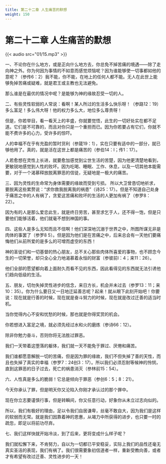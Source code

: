 ```yaml
---
title: 第二十二章 人生痛苦的默想
weight: 150
---
```

# 第二十二章 人生痛苦的默想

{{< audio src="01/15.mp3" >}}

一、不论你在什么地方，或是正向什么地方去，你总免不掉苦痛的境遇——除了走向神之外。你为何因为事情的不如意而感觉烦恼呢？因为谁能够使一切事都如他的意呢？（参传6：2）我不能，你不能，在地上的任何人都不能。无人在此世上能够免掉苦痛或疑难，就是君王或主教也无法避免。

那么谁是在最优的情况中呢？是能够为神的缘故忍受一切的人。

二、有些灵性软弱的人常说：看啊！某人所过的生活多么快乐呀！（参路12：19）多么富足！多么伟大呀！他的权力多么大，地位多么尊贵呀！

但是，你若举目，看一看天上的丰盛，你就要觉悟，此生的一切好处实在都不足道。它们是不可靠的，而且对你只是一个重担而已。因为你若要占有它们，你就不能不费许多的心力，受许多的惊吓。

人的幸福不在乎有充盈的暂时货利（参箴19：1），实在只要有适中的一部分，就已够他用了。真的，就是活在这世上都是痛苦的（参伯14：l；传1：17）。

人若愈想在灵性上长进，就要愈加感觉到尘世生活的苦楚，因为他更清楚地看到，更敏锐地感觉到人性的败坏。因为吃喝、睡眠、工作、休息，以及一切其他本能需要，对于一个渴慕释放脱离罪恶的信徒，无疑地是一极大的痛苦。

三、因为灵性的生命常为身体需要的缘故而受到亏损。
          所以大卫曾恳切地祈求，要脱离这些累赘说：“求你救我脱离我的祸患”（诗25：17）。但是不知道自己处身于痛苦之中的人有祸了，贪爱这苦痛和败坏的生活的人更加有祸了（参罗8：22）。

因为有的人是那么爱恋此生，就是终日劳苦，甚至求乞于人，还不得一饱，但是只要他们能够活着，他们就毫不想到神国的事。

四、这些人是多么无知而且不信啊！他们深深地沉溺于世界之中，所图所谋无非是肉体的事罢了（参罗8
          5）。但是因为他们是在苦痛之中，后来总会有一天他们要痛悔他们从前所爱的是多么的可增而虚空的东西！

神的圣徒们和一切基督的热心朋友，总不关心那些肉体所喜爱的事物，也不顾念今生的一切荣誉，却只全心全力地渴慕着永恒的财富（参彼前l：4；来11：26）。

他们全部的愿望都向着上面耐久而看不见的东西，因此看得见的东西就无法引诱他们趋向低级的生活。

五、朋友，切勿失掉灵性进步的信念，来日方长，机会并未过去（参罗13：11；来10：35）。你为什么要日又一日地迁延善志呢？起来！就从眼下此刻开始吧！你要说：现在就是行善的时候，现在就是奋斗努力的时候，现在就是改过迁善的适当时机。

当你觉得内心不安和忧愁的时候，那也就是你得奖赏的机会。

你若想进入富足之境，就必须先经过水和火的磨炼（参诗66：12）。

除非你勉力奋斗，否则你将无法胜过罪恶。

我们一天带着这堕落的躯体，我们就一天不能免于罪过、厌倦和痛苦。

我们谁都愿意解脱一切的苦痛，但是因为罪的缘故，我们不但失掉了善的天性，而且也失掉了真实的幸福（参罗7：24创3：17）。所以我们必须忍耐等候神的怜悯，直到这罪恶的日子过去，死亡的祸患消灭（参林前15：54）。

六、人性真是多么的脆弱！它总是倾向于罪恶（参创6：5；8：21）。

今天你承认了罪，但是明天你又沦陷入你刚才承认过的那个罪中。

现在你立志要谨慎行事，但是转瞬间，你又任意行动，好象你从未立过志向似的。

所以，我们有极好的理由，足以令我们自居谦卑，丝毫不敢自大，因为我们是这样的软弱而无常。就是我们因靠着神的恩惠，从竭力中所获得的进步，也只要一时的疏忽，即足以将前功尽弃。

七、我们这样快就开始冷淡，到了后来，更将变成什么样子呢？

我们就松懈下来，不肯努力，自以为一切都已平安稳妥，实际上我们的品性还毫无真实圣洁的表现，我们有祸了。我们很需要象初信道者一样，重新受教向善，或者才有希望有改过迁善、灵性进步的一天！


